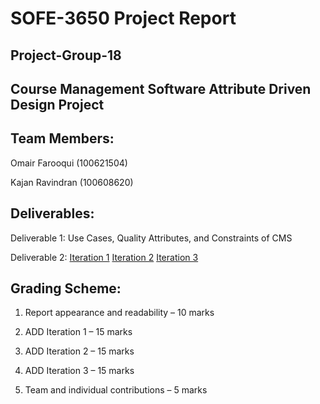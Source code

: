 ﻿SOFE-3650 Project Report
========================

Project-Group-18
----------------

Course Management Software Attribute Driven Design Project
----------------------------------------------------------

Team Members:
-------------

Omair Farooqui (100621504)

Kajan Ravindran (100608620)

Deliverables:
-------------

Deliverable 1: Use Cases, Quality Attributes, and Constraints of CMS

Deliverable 2: [Iteration 1](https://github.com/SOFE3650F18/project-group-18/tree/master/Iteration%201) [Iteration 2](https://github.com/SOFE3650F18/project-group-18/tree/master/Iteration%202) [Iteration 3](https://github.com/SOFE3650F18/project-group-18/tree/master/Iteration%203)

Grading Scheme:
---------------

1. Report appearance and readability – 10 marks

2. ADD Iteration 1 – 15 marks

3. ADD Iteration 2 – 15 marks

4. ADD Iteration 3 – 15 marks

5. Team and individual contributions – 5 marks


